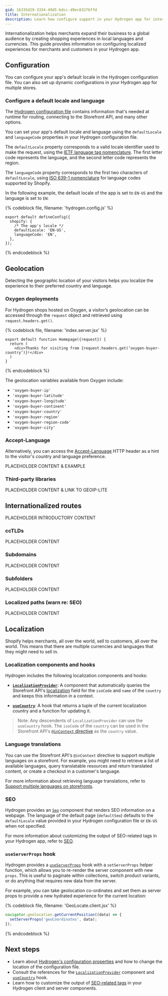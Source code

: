 ```yaml
---
gid: 16335d29-3334-49d5-bdcc-d9ec832fbffd
title: Internationalization
description: Learn how configure support in your Hydrogen app for international merchants and customers.
---
```


Internationalization helps merchants expand their business to a global audience by creating shopping experiences in local languages and currencies. This guide provides information on configuring localized experiences for merchants and customers in your Hydrogen app.

## Configuration

You can configure your app's default locale in the Hydrogen configuration file. You can also set up dynamic configurations in your Hydrogen app for multiple stores.

### Configure a default locale and language

The [Hydrogen configuration file](https://shopify.dev/custom-storefronts/hydrogen/framework/hydrogen-config) contains information that's needed at runtime for routing, connecting to the Storefront API, and many other options.

You can set your app's default locale and language using the `defaultLocale` and `languageCode` properties in your Hydrogen configuration file. 

The `defaultLocale` property corresponds to a valid locale identifier used to make the request, using the [IETF language tag nomenclature](https://en.wikipedia.org/wiki/IETF_language_tag). The first letter code represents the language, and the second letter code represents the region. 

The `languageCode` property corresponds to the first two characters of `defaultLocale`, using [ISO 639-1 nomenclature](https://shopify.dev/api/storefront/2022-04/enums/languagecode) for language codes supported by Shopify.

In the following example, the default locale of the app is set to `EN-US` and the language is set to `EN`:

{% codeblock file, filename: 'hydrogen.config.js' %}

```tsx
export default defineConfig({
  shopify: {
    /* The app's locale */
    defaultLocale: 'EN-US',
    languageCode: 'EN',
  },
});
```

{% endcodeblock %}

## Geolocation

Detecting the geographic location of your visitors helps you localize the experience to their preferred country and language. 

### Oxygen deployments

For Hydrogen shops hosted on Oxygen, a visitor’s geolocation can be accessed through the `request` object and retrieved using `request.headers.get()`.

{% codeblock file, filename: 'index.server.jsx' %}

```tsx
export default function Homepage({request}) {
  return (
    <div>Thanks for visiting from {request.headers.get(‘oxygen-buyer-country’)}!</div>
  )
}
```

{% endcodeblock %}

The geolocation variables available from Oxygen include:

- `'oxygen-buyer-ip'`
- `'oxygen-buyer-latitude'`
- `'oxygen-buyer-longitude'`
- `'oxygen-buyer-continent'`
- `'oxygen-buyer-country'`
- `'oxygen-buyer-region'`
- `'oxygen-buyer-region-code'`
- `'oxygen-buyer-city'`


### Accept-Language

Alternatively, you can access the [Accept-Language](https://developer.mozilla.org/en-US/docs/Web/HTTP/Headers/Accept-Language) HTTP header as a hint to the visitor's country and language preference. 

PLACEHOLDER CONTENT & EXAMPLE

### Third-party libraries

PLACEHOLDER CONTENT & LINK TO GEOIP-LITE


## Internationalized routes

PLACEHOLDER INTRODUCTORY CONTENT

### ccTLDs

PLACEHOLDER CONTENT

### Subdomains

PLACEHOLDER CONTENT

### Subfolders

PLACEHOLDER CONTENT

### Localized paths (warn re: SEO)

PLACEHOLDER CONTENT

## Localization

Shopify helps merchants, all over the world, sell to customers, all over the world. This means that there are multiple currencies and languages that they might need to sell in.

### Localization components and hooks

Hydrogen includes the following localization components and hooks:

- **[`LocalizationProvider`](https://shopify.dev/api/hydrogen/components/localization/localizationprovider)**: A component that automatically queries the Storefront API's [localization](https://shopify.dev/api/storefront/latest/objects/queryroot) field for the `isoCode` and `name` of the `country` and keeps this information in a context.

- **[`useCountry`](https://shopify.dev/api/hydrogen/hooks/localization/usecountry)**: A hook that returns a tuple of the current localization country and a function for updating it.

> Note:
> Any descendents of `LocalizationProvider` can use the `useCountry` hook. The `isoCode` of the `country` can be used in the Storefront API's [`@inContext` directive](https://shopify.dev/api/examples/international-pricing) as the `country` value.

### Language translations

You can use the Storefront API's `@inContext` directive to support multiple languages on a storefront. For example, you might need to retrieve a list of available languages, query translatable resources and return translated content, or create a checkout in a customer's language.

For more information about retrieving language translations, refer to [Support multiple languages on storefronts](https://shopify.dev/api/examples/multiple-languages).

### SEO

Hydrogen provides an [`Seo`](https://shopify.dev/api/hydrogen/components/primitive/seo) component that renders SEO information on a webpage. The language of the default page (`defaultSeo`) defaults to the `defaultLocale` value provided in your Hydrogen configuration file or `EN-US` when not specified.

For more information about customizing the output of SEO-related tags in your Hydrogen app, refer to [SEO](https://shopify.dev/custom-storefronts/hydrogen/framework/seo).

### `useServerProps` hook

Hydrogen provides a [`useServerProps`](https://shopify.dev/api/hydrogen/hooks/global/useserverprops) hook with a `setServerProps` helper function, which allows you to re-render the server component with new `props`. This is useful to paginate within collections, switch product variants, or do anything that requires new data from the server.

For example, you can take geolocation co-ordinates and set them as server props to provide a new hydrated experience for the current location:

{% codeblock file, filename: 'GeoLocate.client.jsx' %}

```js
navigator.geolocation.getCurrentPosition((data) => {
  setServerProps('geoCoordinates', data);
});
```

{% endcodeblock %}

## Next steps

- Learn about [Hydrogen's configuration properties](https://shopify.dev/custom-storefronts/hydrogen/framework/hydrogen-config) and how to change the location of the configuration file.
- Consult the references for the [`LocalizationProvider`](https://shopify.dev/api/hydrogen/components/localization/localizationprovider) component and [`useCountry`](https://shopify.dev/api/hydrogen/hooks/localization/usecountry) hook.
- Learn how to customize the output of [SEO-related tags](https://shopify.dev/custom-storefronts/hydrogen/framework/seo) in your Hydrogen client and server components.
